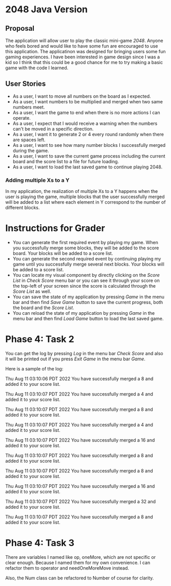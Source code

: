 # 2048 Java Version

## Proposal
The application will allow user to play the classic mini-game *2048*. Anyone who feels bored and would like to 
have some fun are encouraged to use this application. The applicatinon was designed for bringing users some fun gaming 
experiences. I have been interested in game design since I was a kid so I think that this could be a good chance for me
to try making a basic game with the code I learned. 

## User Stories
- As a user, I want to move all numbers on the board as I expected.
- As a user, I want numbers to be multiplied and merged when two same numbers meet.
- As a user, I want the game to end when there is no more actions I can operate.
- As a user, I expect that I would receive a warning when the numbers can't be moved in a specific direction.
- As a user, I want it to generate 2 or 4 every round randomly when there are spaces left.
- As a user, I want to see how many number blocks I successfully merged during the game.
- As a user, I want to save the current game process including the current board and the
score list to a file for future loading.
- As a user, I want to load the last saved game to continue playing 2048.

### Adding multiple Xs to a Y
In my application, the realization of multiple Xs to a Y happens when the user is playing the game, multiple blocks that
the user successfully merged will be added to a list where each element in Y correspond to the number of different
blocks.

# Instructions for Grader
- You can generate the first required event by playing my game. When you successfully merge some blocks, they will be 
added to the score board. Your blocks will be added to a score list.
- You can generate the second required event by continuing playing my game until you successfully merge several next 
blocks. Your blocks will be added to a score list.
- You can locate my visual component by directly clicking on the *Score List* in *Check Score* menu bar or you can see 
it through your score on the top-left of your screen since the score is calculated through the *Score List* as well.
- You can save the state of my application by pressing *Game* in the menu bar and then find *Save Game* button to save 
the current progress, both the board and the *Score List*.
- You can reload the state of my application by pressing *Game* in the menu bar and then find *Load Game* button to load
the last saved game.


# Phase 4: Task 2
You can get the log by pressing *Log* in the menu bar *Check Score* and also it will be printed
out if you press *Exit Game* in the menu bar *Game*.

Here is a sample of the log:

Thu Aug 11 03:10:06 PDT 2022
You have successfully merged a 8 and added it to your score list.

Thu Aug 11 03:10:07 PDT 2022
You have successfully merged a 4 and added it to your score list.

Thu Aug 11 03:10:07 PDT 2022
You have successfully merged a 8 and added it to your score list.

Thu Aug 11 03:10:07 PDT 2022
You have successfully merged a 4 and added it to your score list.

Thu Aug 11 03:10:07 PDT 2022
You have successfully merged a 16 and added it to your score list.

Thu Aug 11 03:10:07 PDT 2022
You have successfully merged a 8 and added it to your score list.

Thu Aug 11 03:10:07 PDT 2022
You have successfully merged a 8 and added it to your score list.

Thu Aug 11 03:10:07 PDT 2022
You have successfully merged a 16 and added it to your score list.

Thu Aug 11 03:10:07 PDT 2022
You have successfully merged a 32 and added it to your score list.

Thu Aug 11 03:10:07 PDT 2022
You have successfully merged a 8 and added it to your score list.

# Phase 4: Task 3
There are variables I named like op, oneMore, which are not specific or clear enough.
Because I named them for my own convenience. I can refactor them to operator and needOneMoreMove instead.

Also, the Num class can be refactored to Number of course for clarity.